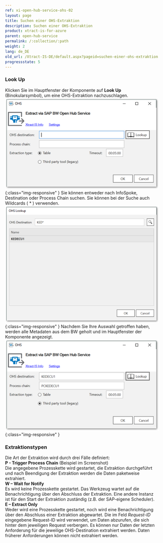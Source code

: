 ```yaml
---
ref: xi-open-hub-service-ohs-02
layout: page
title: Suchen einer OHS-Extraktion
description: Suchen einer OHS-Extraktion
product: xtract-is-for-azure
parent: open-hub-service
permalink: /:collection/:path
weight: 2
lang: de_DE
old_url: /Xtract-IS-DE/default.aspx?pageid=suchen-einer-ohs-extraktion
progressstate: 5
---
```


### Look Up
Klicken Sie im Hauptfenster der Komponente auf **Look Up** (Binokularsymbol), um eine OHS-Extraktion nachzuschlagen.
![OHS-Look-Up](/img/content/xis/ohs-main-window-look-up.png){:class="img-responsive" }
Sie können entweder nach InfoSpoke, Destination oder Process Chain suchen. Sie können bei der Suche auch Wildcards ( * ) verwenden.
![OHS-Search-001](/img/content/xis/OHS-Search-001.png){:class="img-responsive" }
Nachdem Sie Ihre Auswahl getroffen haben, werden alle Metadaten aus dem BW geholt und im Hauptfenster der Komponente angezeigt.
![OHS-Search-002](/img/content/xis/OHS-Search-002.png){:class="img-responsive" }

### Extraktionstypen

Die Art der Extraktion wird durch drei Fälle definiert: <br>
**P - Trigger Process Chain** (Beispiel im Screenshot) <br>
Die angegebene Prozesskette wird gestartet, die Extraktion durchgeführt und nach Beendigung der Extraktion werden die Daten paketweise extrahiert.<br>
**W – Wait for Notify**<br>
Es wird keine Prozesskette gestartet. Das Werkzeug wartet auf die Benachrichtigung über den Abschluss der Extraktion. Eine andere Instanz ist für den Start der Extraktion zuständig (z.B. der SAP-eigene Scheduler). <br>
**E – Extract Only**<br>
Weder wird eine Prozesskette gestartet, noch wird eine Benachrichtigung über den Abschluss einer Extraktion abgewartet. Die im Feld *Request-ID* eingegebene Request-ID wird verwendet, um Daten abzurufen, die sich hinter dem jeweiligen Request verbergen.
Es können nur Daten der letzten Anforderung für die jeweilige OHS-Destination extrahiert werden. Daten früherer Anforderungen können nicht extrahiert werden.
